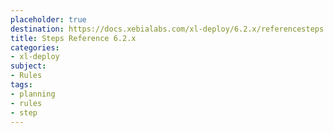 ```yaml
---
placeholder: true
destination: https://docs.xebialabs.com/xl-deploy/6.2.x/referencesteps.html
title: Steps Reference 6.2.x
categories:
- xl-deploy
subject:
- Rules
tags:
- planning
- rules
- step
---
```

